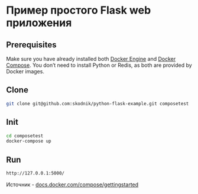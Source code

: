 # Пример простого Flask web приложения

## Prerequisites
Make sure you have already installed both [Docker Engine](https://docs.docker.com/get-docker/) and [Docker Compose](https://docs.docker.com/compose/install/). You don’t need to install Python or Redis, as both are provided by Docker images.

## Clone
```bash
git clone git@github.com:skodnik/python-flask-example.git composetest
```

## Init
```bash
cd composetest
docker-compose up
```

## Run
```bash
http://127.0.0.1:5000/
```

Источник - [docs.docker.com/compose/gettingstarted](https://docs.docker.com/compose/gettingstarted/)